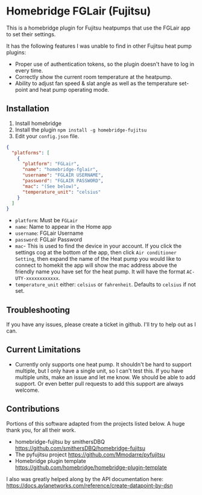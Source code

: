 # Homebridge FGLair (Fujitsu)

This is a homebridge plugin for Fujitsu heatpumps that use the FGLair app to set their settings.

It has the following features I was unable to find in other Fujitsu heat pump plugins:

- Proper use of authentication tokens, so the plugin doesn't have to log in every time.
- Correctly show the current room temperature at the heatpump.
- Ability to adjust fan speed & slat angle as well as the temperature set-point and heat pump operating mode.

## Installation

1. Install homebridge
2. Install the plugin `npm install -g homebridge-fujitsu`
3. Edit your `config.json` file.

```json
{
  "platforms": [
    {
      "platform": "FGLair",
      "name": "homebridge-fglair",
      "username": "FGLAIR USERNAME",
      "password": "FGLAIR PASSWORD",
      "mac": "(See below)",
      "temperature_unit": "celsius"
    }
  ]
}
```

- `platform`: Must be `FGLair`
- `name`: Name to appear in the Home app
- `username`: FGLair Username
- `password`: FGLair Password
- `mac`- This is used to find the device in your account. If you click the settings cog at the bottom of the app,
    then click `Air conditioner Setting`, then expand the name of the Heat pump you would like to connect to homekit
    the app will show the mac address above the friendly name you have set for the heat pump. It will have the format
    `AC-UTY-xxxxxxxxxxxx`.
- `temperature_unit` either: `celsius` or `fahrenheit`. Defaults to `celsius` if not set.

## Troubleshooting
If you have any issues, please create a ticket in github. I'll try to help out as I can.

## Current Limitations
- Currently only supports one heat pump. It shouldn't be hard to support multiple, but I only have a single
    unit, so I can't test this. If you have multiple units, make an issue and let me know. We should be able to
    add support. Or even better pull requests to add this support are always welcome.

## Contributions
Portions of this software adapted from the projects listed below.  A huge thank you, for all their work.

- homebridge-fujitsu by smithersDBQ https://github.com/smithersDBQ/homebridge-fujitsu
- The pyfujitsu project https://github.com/Mmodarre/pyfujitsu
- Homebridge plugin template https://github.com/homebridge/homebridge-plugin-template

I also was greatly helped along by the API documentation here:
https://docs.aylanetworks.com/reference/create-datapoint-by-dsn